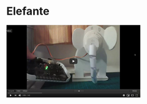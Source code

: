 # Elefante

[![Video en Youtube](https://github.com/lobotic/Proyectitos/blob/master/Echidna/Elefante/youtube.png)](https://youtu.be/907YVs2AwuM)

